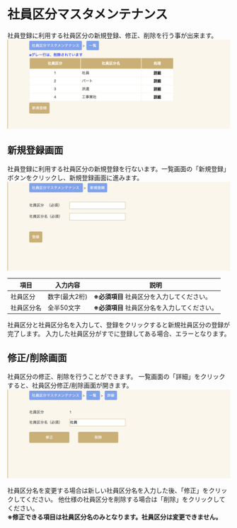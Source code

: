 # 社員区分マスタメンテナンス

社員登録に利用する社員区分の新規登録、修正、削除を行う事が出来ます。
![社員区分マスタメンテナンスメイン画面](img/employee_kbn/employee_kbn_main.png)

## 新規登録画面

社員登録に利用する社員区分の新規登録を行ないます。一覧画面の「新規登録」ボタンをクリックし、新規登録画面に進みます。
![社員区分新規登録画面](img/employee_kbn/employee_kbn_add.png)

|項目|入力内容|説明|
|---|---|---|
|社員区分|数字(最大2桁)|**※必須項目** 社員区分を入力してください。|
|社員区分名|全半50文字|**※必須項目** 社員区分名を入力してください。|

社員区分と社員区分名を入力して、登録をクリックすると新規社員区分の登録が完了します。
入力した社員区分がすでに登録してある場合、エラーとなります。

## 修正/削除画面

社員区分の修正、削除を行うことができます。
一覧画面の「詳細」をクリックすると、社員区分修正/削除画面が開きます。
![社員区分修正画面](img/employee_kbn/employee_kbn_update.png)

社員区分名を変更する場合は新しい社員区分名を入力した後、「修正」をクリックしてください。
他仕様の社員区分を削除する場合は「削除」をクリックしてください。  
**※修正できる項目は社員区分名のみとなります。社員区分は変更できません。**


